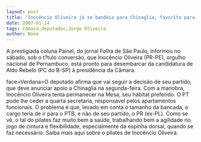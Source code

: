 ```yaml
---
layout: post
title: "Inocêncio Oliveira já se bandeia para Chinaglia, favorito para presidir a Câmara dos Deputados"
date: 2007-01-14
tags: Câmara,deputados,Jorge Oliveira
author: None
---
```

A prestigiada coluna Painel, do jornal Folha de São Paulo, informou no sábado, sob o t?tulo conversão, que Inocêncio Oliveira (PR-PE), orgulho nacional de Pernambuco, está pronto para desembarcar da candidatura de Aldo Rebelo (PC do B-SP) à presidência da Câmara. 

 face=Verdana>O deputado afirma que vai seguir a decisão de seu partido, que deve anunciar apoio a Chinaglia na segunda-feira. 
Com a manobra, Inocêncio Oliveira tenta permanecer na Mesa, seu hábitat preferido. 
O PT pode lhe ceder a quarta secretaria, responsável pelos apartamentos funcionais. O problema é que, levado em conta o tamanho da bancada, o cargo teria de ir para o PTB, e não de seu partido, o PR (ex-PL). 
Como se vê, o tal do pilates faz muito bem a saúde, trabalhando bem a agilidade no jogo de cintura e flexibilidade, especialmente da espinha dorsal, quando se faz necessário.
Saiba mais&nbsp;aqui&nbsp;sobre o pilates de Inocêncio Oliveira.&nbsp; 